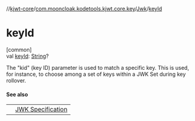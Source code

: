 //[kjwt-core](../../../index.md)/[com.mooncloak.kodetools.kjwt.core.key](../index.md)/[Jwk](index.md)/[keyId](key-id.md)

# keyId

[common]\
val [keyId](key-id.md): [String](https://kotlinlang.org/api/latest/jvm/stdlib/kotlin/-string/index.html)?

The &quot;kid&quot; (key ID) parameter is used to match a specific key. This is used, for instance, to choose among a set of keys within a JWK Set during key rollover.

#### See also

| | |
|---|---|
|  | [JWK Specification](https://datatracker.ietf.org/doc/html/rfc7517#section-4.5) |
